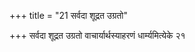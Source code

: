 +++
title = "21 सर्वदा शूद्रत उग्रतो"

+++
सर्वदा शूद्रत उग्रतो वाचार्यार्थस्याहरणं धार्म्यमित्येके २१